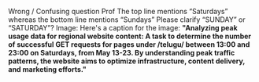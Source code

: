 Wrong / Confusing question Prof
The top line mentions “Saturdays” whereas the bottom line mentions “Sundays”
Please clarify “SUNDAY” or “SATURDAY”?
Image: Here's a caption for the image: **"Analyzing peak usage data for
regional website content: A task to determine the number of successful GET
requests for pages under /telugu/ between 13:00 and 23:00 on Saturdays, from
May 13-23. By understanding peak traffic patterns, the website aims to
optimize infrastructure, content delivery, and marketing efforts."**